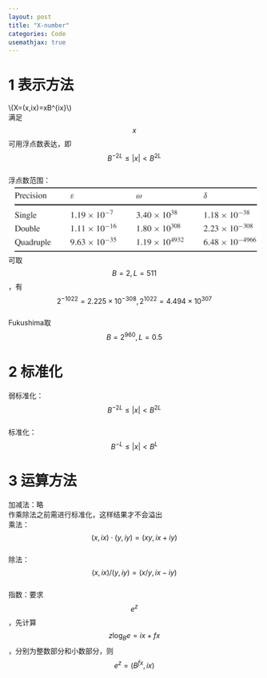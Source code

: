 ```yaml
---
layout: post
title: "X-number"
categories: Code
usemathjax: true
---
```

# 1 表示方法
\\(X=(x,ix)=xB^{ix}\\)<br />
满足$$x$$可用浮点数表达，即$$B^{-2L}\le|x|\lt B^{2L}$$<br />
浮点数范围：<br />![image.png](/assets/png/2024-04-24-X-number.png)<br />
可取$$B=2, L=511$$，有$$2^{-1022}=2.225\times10^{-308},2^{1022}=4.494\times10^{307}$$<br />
Fukushima取$$B=2^{960},L=0.5$$
# 2 标准化
弱标准化：$$B^{-2L}\le|x|\lt B^{2L}$$<br />
标准化：$$B^{-L}\le|x|\lt B^{L}$$
# 3 运算方法
加减法：略<br />作乘除法之前需进行标准化，这样结果才不会溢出<br />
乘法：$$(x,ix)\cdot(y,iy)=(xy,ix+iy)$$<br />
除法：$$(x,ix)/(y,iy)=(x/y,ix-iy)$$<br />
指数：要求$$e^z$$，先计算$$z\log_Be=ix+fx$$，分别为整数部分和小数部分，则$$e^z=(B^{fx},ix)$$
